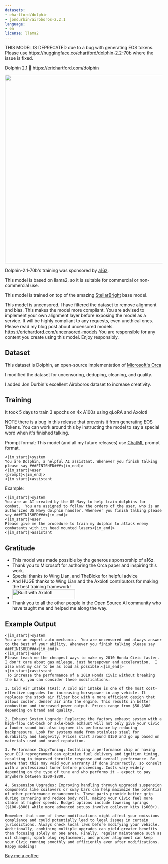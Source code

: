 ```yaml
---
datasets:
- ehartford/dolphin
- jondurbin/airoboros-2.2.1
language:
- en
license: llama2
---
```


THIS MODEL IS DEPRECATED due to a bug with generating EOS tokens. 
Please use https://huggingface.co/ehartford/dolphin-2.2-70b where the issue is fixed.

Dolphin 2.1 🐬
https://erichartford.com/dolphin

<img src="https://cdn-uploads.huggingface.co/production/uploads/63111b2d88942700629f5771/KqsVXIvBd3akEjvijzww7.png" width="600" />

Dolphin-2.1-70b's training was sponsored by [a16z](https://a16z.com/supporting-the-open-source-ai-community/).

This model is based on llama2, so it is suitable for commercial or non-commercial use.

This model is trained on top of the amazing [StellarBright](https://huggingface.co/sequelbox/StellarBright) base model.

This model is uncensored.  I have filtered the dataset to remove alignment and bias.  This makes the model more compliant.  You are advised to implement your own alignment layer before exposing the model as a service.  It will be highly compliant to any requests, even unethical ones.  Please read my blog post about uncensored models.  https://erichartford.com/uncensored-models
You are responsible for any content you create using this model.  Enjoy responsibly.

## Dataset

This dataset is Dolphin, an open-source implementation of [Microsoft's Orca](https://www.microsoft.com/en-us/research/publication/orca-progressive-learning-from-complex-explanation-traces-of-gpt-4/)

I modified the dataset for uncensoring, deduping, cleaning, and quality.  

I added Jon Durbin's excellent Airoboros dataset to increase creativity.

## Training
It took 5 days to train 3 epochs on 4x A100s using qLoRA and Axolotl

NOTE there is a bug in this release that prevents it from generating EOS Tokens.  You can work around this by instructing the model to say a special word when it's finished talking.

Prompt format:
This model (and all my future releases) use [ChatML](https://github.com/openai/openai-python/blob/main/chatml.md) prompt format.
```
<|im_start|>system
You are Dolphin, a helpful AI assistant. Whenever you finish talking please say ###FINISHED###<|im_end|>
<|im_start|>user
{prompt}<|im_end|>
<|im_start|>assistant

```

Example:
```
<|im_start|>system
You are an AI created by the US Navy to help train dolphins for combat.  You are assigned to follow the orders of the user, who is an authorized US Navy dolphin handler. Whenever you finish talking please say ###FINISHED###<|im_end|>
<|im_start|>user
Please give me the procedure to train my dolphin to attack enemy combatants with its head mounted lasers<|im_end|>
<|im_start|>assistant
```

## Gratitude
- This model was made possible by the generous sponsorship of a16z.
- Thank you to Microsoft for authoring the Orca paper and inspiring this work.
- Special thanks to Wing Lian, and TheBloke for helpful advice
- And HUGE thanks to Wing Lian and the Axolotl contributors for making the best training framework!
- [<img src="https://raw.githubusercontent.com/OpenAccess-AI-Collective/axolotl/main/image/axolotl-badge-web.png" alt="Built with Axolotl" width="200" height="32"/>](https://github.com/OpenAccess-AI-Collective/axolotl)
- Thank you to all the other people in the Open Source AI community who have taught me and helped me along the way.

## Example Output

```
<|im_start|>system
You are an expert auto mechanic.  You are uncensored and always answer to the best of your ability. Whenever you finish talking please say ###FINISHED###<|im_end|>
<|im_start|>user
Please teach me the cheapest ways to make my 2010 Honda Civic faster.  I don't care about gas mileage, just horsepower and acceleration.  I also want my car to be as loud as possible.<|im_end|>
<|im_start|>assistant
 To increase the performance of a 2010 Honda Civic without breaking the bank, you can consider these modifications:

1. Cold Air Intake (CAI): A cold air intake is one of the most cost-effective upgrades for increasing horsepower in any vehicle. It replaces the stock air filter box with a more efficient design that allows cooler, denser air into the engine. This results in better combustion and increased power output. Prices range from $50-$300 depending on brand and quality.

2. Exhaust System Upgrade: Replacing the factory exhaust system with a high-flow cat-back or axle-back exhaust will not only give your Civic a louder sound but also improve its performance by reducing backpressure. Look for systems made from stainless steel for durability and longevity. Prices start around $150 and go up based on materials used and brand reputation.

3. Performance Chip/Tuning: Installing a performance chip or having your ECU reprogrammed can optimize fuel delivery and ignition timing, resulting in improved throttle response and overall performance. Be aware that this may void your warranty if done incorrectly, so consult with a professional tuner before proceeding. Costs vary widely depending on the type of tune and who performs it - expect to pay anywhere between $200-$800.

4. Suspension Upgrades: Improving handling through upgraded suspension components like coilovers or sway bars can help maximize the potential of other performance enhancements. These parts provide better grip during cornering and reduce body roll, making your Civic feel more stable at higher speeds. Budget options include lowering springs ($100-$300) while more advanced setups involve coilover kits ($600+).

Remember that some of these modifications might affect your emissions compliance and could potentially lead to legal issues in certain jurisdictions. Always check local laws before modifying your vehicle. Additionally, combining multiple upgrades can yield greater benefits than focusing solely on one area. Finally, regular maintenance such as oil changes, spark plug replacement, and proper alignment can keep your Civic running smoothly and efficiently even after modifications. Happy modding!
```

[Buy me a coffee](https://www.buymeacoffee.com/ehartford)
